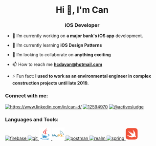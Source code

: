 <h1 align="center">Hi 👋, I'm Can</h1>
<h3 align="center">iOS Developer</h3>

- 🔭 I’m currently working on **a major bank's iOS app** development. 

- 🌱 I’m currently learning **iOS Design Patterns**

- 👯 I’m looking to collaborate on **anything exciting**

- 📫 How to reach me **hcdayan@hotmail.com**

- ⚡ Fun fact: **I used to work as an environmental engineer in complex construction projects until late 2019.**

<h3 align="left">Connect with me:</h3>
<p align="left">
<a href="https://linkedin.com/in/can-d/" target="blank"><img align="center" src="https://cdn.jsdelivr.net/npm/simple-icons@3.0.1/icons/linkedin.svg" alt="https://www.linkedin.com/in/can-d/" height="30" width="40" /></a>
<a href="https://stackoverflow.com/users/12594970" target="blank"><img align="center" src="https://cdn.jsdelivr.net/npm/simple-icons@3.0.1/icons/stackoverflow.svg" alt="12594970" height="30" width="40" /></a>
<a href="https://medium.com/@activesludge" target="blank"><img align="center" src="https://cdn.jsdelivr.net/npm/simple-icons@3.0.1/icons/medium.svg" alt="@activesludge" height="30" width="40" /></a>
</p>

<h3 align="left">Languages and Tools:</h3>
<p align="left"> <a href="https://firebase.google.com/" target="_blank"> <img src="https://www.vectorlogo.zone/logos/firebase/firebase-icon.svg" alt="firebase" width="40" height="40"/> </a> <a href="https://git-scm.com/" target="_blank"> <img src="https://www.vectorlogo.zone/logos/git-scm/git-scm-icon.svg" alt="git" width="40" height="40"/> </a> <a href="https://www.java.com" target="_blank"> <img src="https://raw.githubusercontent.com/devicons/devicon/master/icons/java/java-original.svg" alt="java" width="40" height="40"/> </a> <a href="https://www.mysql.com/" target="_blank"> <img src="https://raw.githubusercontent.com/devicons/devicon/master/icons/mysql/mysql-original-wordmark.svg" alt="mysql" width="40" height="40"/> </a> <a href="https://postman.com" target="_blank"> <img src="https://www.vectorlogo.zone/logos/getpostman/getpostman-icon.svg" alt="postman" width="40" height="40"/> </a> <a href="https://realm.io/" target="_blank"> <img src="https://raw.githubusercontent.com/bestofjs/bestofjs-webui/8665e8c267a0215f3159df28b33c365198101df5/public/logos/realm.svg" alt="realm" width="40" height="40"/> </a> <a href="https://spring.io/" target="_blank"> <img src="https://www.vectorlogo.zone/logos/springio/springio-icon.svg" alt="spring" width="40" height="40"/> </a> <a href="https://developer.apple.com/swift/" target="_blank"> <img src="https://raw.githubusercontent.com/devicons/devicon/master/icons/swift/swift-original.svg" alt="swift" width="40" height="40"/> </a> </p>
